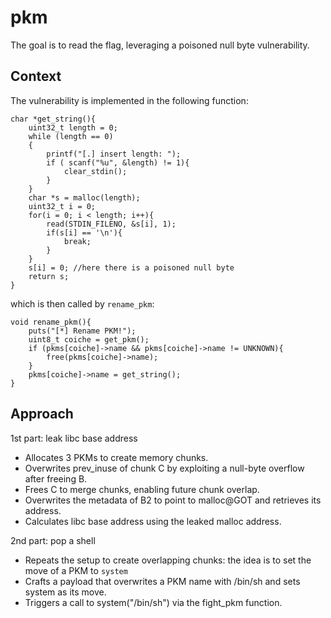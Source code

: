 # pkm
The goal is to read the flag, leveraging a poisoned null byte vulnerability.

## Context
The vulnerability is implemented in the following function:
```{c}
char *get_string(){
	uint32_t length = 0;
	while (length == 0)
	{
		printf("[.] insert length: ");
		if ( scanf("%u", &length) != 1){
			clear_stdin();
		}
	}
	char *s = malloc(length);
	uint32_t i = 0;
	for(i = 0; i < length; i++){
		read(STDIN_FILENO, &s[i], 1);
		if(s[i] == '\n'){
			break;
		}
	}
	s[i] = 0; //here there is a poisoned null byte
	return s;
}
```
which is then called by `rename_pkm`:
```{c}
void rename_pkm(){
	puts("[*] Rename PKM!");
	uint8_t coiche = get_pkm();
	if (pkms[coiche]->name && pkms[coiche]->name != UNKNOWN){
		free(pkms[coiche]->name);
	}
	pkms[coiche]->name = get_string();
}
```

## Approach
1st part: leak libc base address
- Allocates 3 PKMs to create memory chunks.
- Overwrites prev_inuse of chunk C by exploiting a null-byte overflow after freeing B.
- Frees C to merge chunks, enabling future chunk overlap.
- Overwrites the metadata of B2 to point to malloc@GOT and retrieves its address.
- Calculates libc base address using the leaked malloc address. 

2nd part: pop a shell
- Repeats the setup to create overlapping chunks: the idea is to set the move of a PKM to `system`
- Crafts a payload that overwrites a PKM name with /bin/sh and sets system as its move.
- Triggers a call to system("/bin/sh") via the fight_pkm function.
